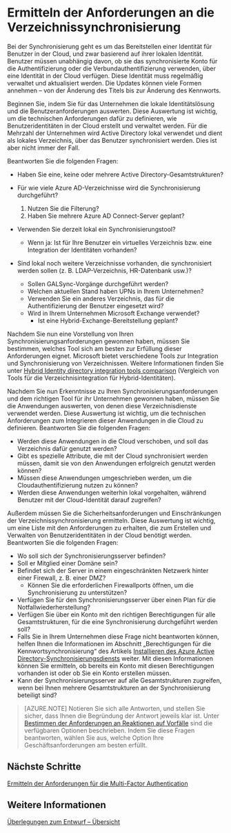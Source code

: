 <properties
	pageTitle="Überlegungen zum Entwurf der Azure Active Directory-Hybrid-Identität – Ermitteln der Anforderungen in Bezug auf die Verzeichnissynchronisierung | Microsoft Azure"
	description="Identifizieren Sie, welche Anforderungen für die Synchronisierung aller Benutzer zwischen lokalen Speicherorten und Cloudspeicherorten für das Unternehmen gelten."
	documentationCenter=""
	services="active-directory"
	authors="billmath"
	manager="stevenpo"
	editor=""/>

<tags
	ms.service="active-directory"
	ms.devlang="na"
	ms.topic="article"
    ms.tgt_pltfrm="na"
    ms.workload="identity" 
	ms.date="02/23/2016"
	ms.author="billmath"/>

# Ermitteln der Anforderungen an die Verzeichnissynchronisierung
Bei der Synchronisierung geht es um das Bereitstellen einer Identität für Benutzer in der Cloud, und zwar basierend auf ihrer lokalen Identität. Benutzer müssen unabhängig davon, ob sie das synchronisierte Konto für die Authentifizierung oder die Verbundauthentifizierung verwenden, über eine Identität in der Cloud verfügen. Diese Identität muss regelmäßig verwaltet und aktualisiert werden. Die Updates können viele Formen annehmen – von der Änderung des Titels bis zur Änderung des Kennworts.

Beginnen Sie, indem Sie für das Unternehmen die lokale Identitätslösung und die Benutzeranforderungen auswerten. Diese Auswertung ist wichtig, um die technischen Anforderungen dafür zu definieren, wie Benutzeridentitäten in der Cloud erstellt und verwaltet werden. Für die Mehrzahl der Unternehmen wird Active Directory lokal verwendet und dient als lokales Verzeichnis, über das Benutzer synchronisiert werden. Dies ist aber nicht immer der Fall.

Beantworten Sie die folgenden Fragen:


- Haben Sie eine, keine oder mehrere Active Directory-Gesamtstrukturen?
 - Für wie viele Azure AD-Verzeichnisse wird die Synchronisierung durchgeführt?
 
    1. Nutzen Sie die Filterung?
    2. Haben Sie mehrere Azure AD Connect-Server geplant?
  
- Verwenden Sie derzeit lokal ein Synchronisierungstool?
  - Wenn ja: Ist für Ihre Benutzer ein virtuelles Verzeichnis bzw. eine Integration der Identitäten vorhanden?
- Sind lokal noch weitere Verzeichnisse vorhanden, die synchronisiert werden sollen (z. B. LDAP-Verzeichnis, HR-Datenbank usw.)?
  - Sollen GALSync-Vorgänge durchgeführt werden?
  - Welchen aktuellen Stand haben UPNs in Ihrem Unternehmen? 
  - Verwenden Sie ein anderes Verzeichnis, das für die Authentifizierung der Benutzer eingesetzt wird?
  - Wird in Ihrem Unternehmen Microsoft Exchange verwendet?
    - Ist eine Hybrid-Exchange-Bereitstellung geplant?

Nachdem Sie nun eine Vorstellung von Ihren Synchronisierungsanforderungen gewonnen haben, müssen Sie bestimmen, welches Tool sich am besten zur Erfüllung dieser Anforderungen eignet. Microsoft bietet verschiedene Tools zur Integration und Synchronisierung von Verzeichnissen. Weitere Informationen finden Sie unter [Hybrid Identity directory integration tools comparison](active-directory-hybrid-identity-design-considerations-tools-comparison.md) (Vergleich von Tools für die Verzeichnisintegration für Hybrid-Identitäten).
   
Nachdem Sie nun Erkenntnisse zu Ihren Synchronisierungsanforderungen und dem richtigen Tool für ihr Unternehmen gewonnen haben, müssen Sie die Anwendungen auswerten, von denen diese Verzeichnisdienste verwendet werden. Diese Auswertung ist wichtig, um die technischen Anforderungen zum Integrieren dieser Anwendungen in die Cloud zu definieren. Beantworten Sie die folgenden Fragen:

- Werden diese Anwendungen in die Cloud verschoben, und soll das Verzeichnis dafür genutzt werden?
- Gibt es spezielle Attribute, die mit der Cloud synchronisiert werden müssen, damit sie von den Anwendungen erfolgreich genutzt werden können?
- Müssen diese Anwendungen umgeschrieben werden, um die Cloudauthentifizierung nutzen zu können?
- Werden diese Anwendungen weiterhin lokal vorgehalten, während Benutzer mit der Cloud-Identität darauf zugreifen?

Außerdem müssen Sie die Sicherheitsanforderungen und Einschränkungen der Verzeichnissynchronisierung ermitteln. Diese Auswertung ist wichtig, um eine Liste mit den Anforderungen zu erhalten, die zum Erstellen und Verwalten von Benutzeridentitäten in der Cloud benötigt werden. Beantworten Sie die folgenden Fragen:

- Wo soll sich der Synchronisierungsserver befinden?
- Soll er Mitglied einer Domäne sein?
- Befindet sich der Server in einem eingeschränkten Netzwerk hinter einer Firewall, z. B. einer DMZ?
  - Können Sie die erforderlichen Firewallports öffnen, um die Synchronisierung zu unterstützen?
- Verfügen Sie für den Synchronisierungsserver über einen Plan für die Notfallwiederherstellung?
- Verfügen Sie über ein Konto mit den richtigen Berechtigungen für alle Gesamtstrukturen, für die eine Synchronisierung durchgeführt werden soll?
 - Falls Sie in Ihrem Unternehmen diese Frage nicht beantworten können, helfen Ihnen die Informationen im Abschnitt „Berechtigungen für die Kennwortsynchronisierung“ des Artikels [Installieren des Azure Active Directory-Synchronisierungsdiensts](https://msdn.microsoft.com/library/azure/dn757602.aspx#BKMK_CreateAnADAccountForTheSyncService) weiter. Mit diesen Informationen können Sie ermitteln, ob bereits ein Konto mit diesen Berechtigungen vorhanden ist oder ob Sie ein Konto erstellen müssen.
- Kann der Synchronisierungsserver auf alle Gesamtstrukturen zugreifen, wenn bei Ihnen mehrere Gesamtstrukturen an der Synchronisierung beteiligt sind?
 
>[AZURE.NOTE]
Notieren Sie sich alle Antworten, und stellen Sie sicher, dass Ihnen die Begründung der Antwort jeweils klar ist. Unter [Bestimmen der Anforderungen an Reaktionen auf Vorfälle](active-directory-hybrid-identity-design-considerations-incident-response-requirements.md) sind die verfügbaren Optionen beschrieben. Indem Sie diese Fragen beantworten, wählen Sie aus, welche Option Ihre Geschäftsanforderungen am besten erfüllt.

## Nächste Schritte
[Ermitteln der Anforderungen für die Multi-Factor Authentication](active-directory-hybrid-identity-design-considerations-multifactor-auth-requirements.md)

## Weitere Informationen
[Überlegungen zum Entwurf – Übersicht](active-directory-hybrid-identity-design-considerations-overview.md)

<!---HONumber=AcomDC_0224_2016-->